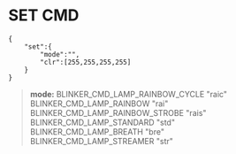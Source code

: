 # SET CMD
```
{
    "set":{
        "mode":"",
        "clr":[255,255,255,255]
    }
}
```
> **mode:**
> BLINKER_CMD_LAMP_RAINBOW_CYCLE  "raic"  
> BLINKER_CMD_LAMP_RAINBOW        "rai"  
> BLINKER_CMD_LAMP_RAINBOW_STROBE "rais"  
> BLINKER_CMD_LAMP_STANDARD       "std"  
> BLINKER_CMD_LAMP_BREATH         "bre"  
> BLINKER_CMD_LAMP_STREAMER       "str"  
